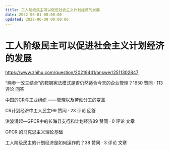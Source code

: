 ```yaml
---
title: 工人阶级民主可以促进社会主义计划经济的发展
date: 2022-06-01 00:00:00
updated: 2022-06-08 00:00:00
---
```


# 工人阶级民主可以促进社会主义计划经济的发展

https://www.zhihu.com/question/20219441/answer/2511302847

“两参一改三结合”的鞍钢宪法模式是否仍然适合今天的企业管理？1650 赞同 · 113 评论 回答

中国的CR与工业组织 ——管理以及劳动分工的变革

CR计划经济中工人民主99 赞同 · 23 评论 回答

洪波涌起—GPCR中的长海县支行和计划经济89 赞同 · 0 评论 文章

GPCR 的马克思主义理论基础

工人阶级民主的计划经济是如何运作的？38 赞同 · 3 评论 文章

